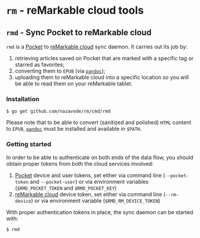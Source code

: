 # `rm` - reMarkable cloud tools

## `rmd` - Sync Pocket to reMarkable cloud

`rmd` is a [Pocket](https://getpocket.com) to [reMarkable cloud](https://my.remarkable.com/login) sync daemon. It carries out its job by:

1. retrieving articles saved on Pocket that are marked with a specific tag or starred as favorites;
2. converting them to `EPUB` (via [`pandoc`](https://pandoc.org));
3. uploading them to reMarkable cloud into a specific location so you will be able to read them on your reMarkable tablet.

### Installation

```shell
$ go get github.com/nazavode/rm/cmd/rmd
```

Please note that to be able to convert (sanitized and polished) `HTML` content to `EPUB`, [`pandoc`](https://pandoc.org) must be installed and available in `$PATH`.

### Getting started

In order to be able to authenticate on both ends of the data flow, you should obtain proper
tokens from both the cloud services involved:

1. [Pocket](https://getpocket.com) device and user tokens, set either via command line (`--pocket-token` and `--pocket-user`) or via environment variables (`$RMD_POCKET_TOKEN` and `$RMD_POCKET_KEY`)
2. [reMarkable cloud](https://my.remarkable.com/login) device token, set either via command line (`--rm-device`) or via environment variable (`$RMD_RM_DEVICE_TOKEN`)

With proper authentication tokens in place, the sync daemon can be started with:

```shell
$ rmd
```
